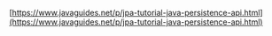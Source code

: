 

[https://www.javaguides.net/p/jpa-tutorial-java-persistence-api.html](https://www.javaguides.net/p/jpa-tutorial-java-persistence-api.html)
